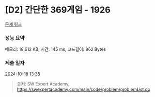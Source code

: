 # [D2] 간단한 369게임 - 1926 

[문제 링크](https://swexpertacademy.com/main/code/problem/problemDetail.do?contestProbId=AV5PTeo6AHUDFAUq) 

### 성능 요약

메모리: 18,612 KB, 시간: 145 ms, 코드길이: 862 Bytes

### 제출 일자

2024-10-18 13:35



> 출처: SW Expert Academy, https://swexpertacademy.com/main/code/problem/problemList.do